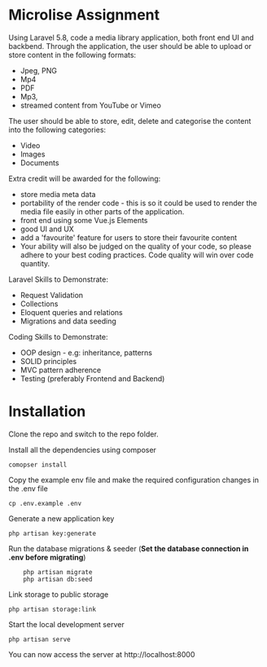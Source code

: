 # Microlise Assignment
Using Laravel 5.8, code a media library application, both front end UI and backbend.
Through the application, the user should be able to upload or store content in the following formats:


- Jpeg, PNG
- Mp4
- PDF
- Mp3,
- streamed content from YouTube or Vimeo

The user should be able to store, edit, delete and categorise the content into the following categories:

- Video
- Images
- Documents

Extra credit will be awarded for the following:
- store media meta data
- portability of the render code - this is so it could be used to render the media file easily in other parts of the application.
- front end using some Vue.js Elements
- good UI and UX
- add a 'favourite' feature for users to store their favourite content
- Your ability will also be judged on the quality of your code, so please adhere to your best coding practices. Code quality will win over code quantity.


Laravel Skills to Demonstrate:
- Request Validation
- Collections
- Eloquent queries and relations
- Migrations and data seeding
 


Coding Skills to Demonstrate:
- OOP design - e.g: inheritance, patterns
- SOLID principles
- MVC pattern adherence
- Testing (preferably Frontend and Backend)

# Installation

Clone the repo and switch to the repo folder. 

Install all the dependencies using composer

    comopser install

Copy the example env file and make the required configuration changes in the .env file

    cp .env.example .env

Generate a new application key

    php artisan key:generate
   
Run the database migrations & seeder (**Set the database connection in .env before migrating**)

        php artisan migrate
        php artisan db:seed

Link storage to public storage

    php artisan storage:link

Start the local development server

    php artisan serve

You can now access the server at http://localhost:8000
